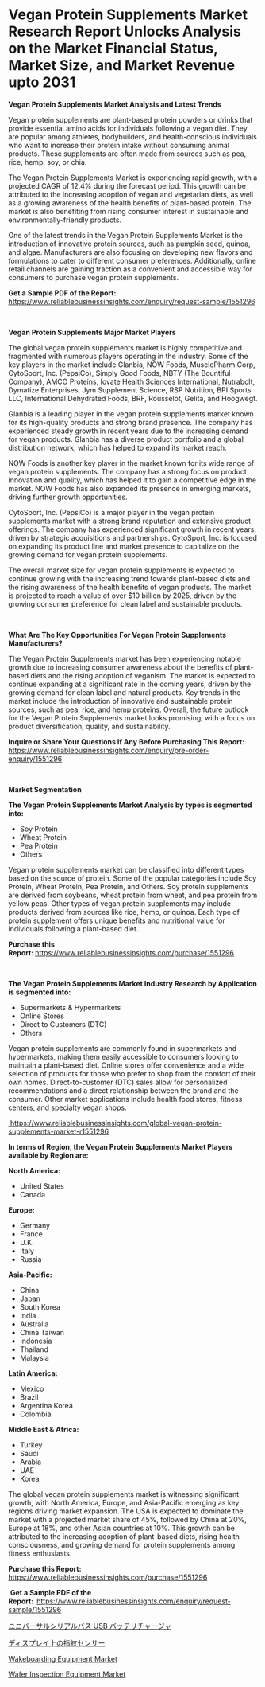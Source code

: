 <p><h1>Vegan Protein Supplements Market Research Report Unlocks Analysis on the Market Financial Status, Market Size, and Market Revenue upto 2031</h1></p><p><strong>Vegan Protein Supplements Market Analysis and Latest Trends</strong></p>
<p><p>Vegan protein supplements are plant-based protein powders or drinks that provide essential amino acids for individuals following a vegan diet. They are popular among athletes, bodybuilders, and health-conscious individuals who want to increase their protein intake without consuming animal products. These supplements are often made from sources such as pea, rice, hemp, soy, or chia.</p><p>The Vegan Protein Supplements Market is experiencing rapid growth, with a projected CAGR of 12.4% during the forecast period. This growth can be attributed to the increasing adoption of vegan and vegetarian diets, as well as a growing awareness of the health benefits of plant-based protein. The market is also benefiting from rising consumer interest in sustainable and environmentally-friendly products.</p><p>One of the latest trends in the Vegan Protein Supplements Market is the introduction of innovative protein sources, such as pumpkin seed, quinoa, and algae. Manufacturers are also focusing on developing new flavors and formulations to cater to different consumer preferences. Additionally, online retail channels are gaining traction as a convenient and accessible way for consumers to purchase vegan protein supplements.</p></p>
<p><strong>Get a Sample PDF of the Report:&nbsp;</strong> <a href="https://www.reliablebusinessinsights.com/enquiry/request-sample/1551296">https://www.reliablebusinessinsights.com/enquiry/request-sample/1551296</a></p>
<p>&nbsp;</p>
<p><strong>Vegan Protein Supplements Major Market Players</strong></p>
<p><p>The global vegan protein supplements market is highly competitive and fragmented with numerous players operating in the industry. Some of the key players in the market include Glanbia, NOW Foods, MusclePharm Corp, CytoSport, Inc. (PepsiCo), Simply Good Foods, NBTY (The Bountiful Company), AMCO Proteins, Iovate Health Sciences International, Nutrabolt, Dymatize Enterprises, Jym Supplement Science, RSP Nutrition, BPI Sports LLC, International Dehydrated Foods, BRF, Rousselot, Gelita, and Hoogwegt.</p><p>Glanbia is a leading player in the vegan protein supplements market known for its high-quality products and strong brand presence. The company has experienced steady growth in recent years due to the increasing demand for vegan products. Glanbia has a diverse product portfolio and a global distribution network, which has helped to expand its market reach.</p><p>NOW Foods is another key player in the market known for its wide range of vegan protein supplements. The company has a strong focus on product innovation and quality, which has helped it to gain a competitive edge in the market. NOW Foods has also expanded its presence in emerging markets, driving further growth opportunities.</p><p>CytoSport, Inc. (PepsiCo) is a major player in the vegan protein supplements market with a strong brand reputation and extensive product offerings. The company has experienced significant growth in recent years, driven by strategic acquisitions and partnerships. CytoSport, Inc. is focused on expanding its product line and market presence to capitalize on the growing demand for vegan protein supplements.</p><p>The overall market size for vegan protein supplements is expected to continue growing with the increasing trend towards plant-based diets and the rising awareness of the health benefits of vegan products. The market is projected to reach a value of over $10 billion by 2025, driven by the growing consumer preference for clean label and sustainable products.</p></p>
<p>&nbsp;</p>
<p><strong>What Are The Key Opportunities For Vegan Protein Supplements Manufacturers?</strong></p>
<p><p>The Vegan Protein Supplements market has been experiencing notable growth due to increasing consumer awareness about the benefits of plant-based diets and the rising adoption of veganism. The market is expected to continue expanding at a significant rate in the coming years, driven by the growing demand for clean label and natural products. Key trends in the market include the introduction of innovative and sustainable protein sources, such as pea, rice, and hemp proteins. Overall, the future outlook for the Vegan Protein Supplements market looks promising, with a focus on product diversification, quality, and sustainability.</p></p>
<p><strong>Inquire or Share Your Questions If Any Before Purchasing This Report:</strong> <a href="https://www.reliablebusinessinsights.com/enquiry/pre-order-enquiry/1551296">https://www.reliablebusinessinsights.com/enquiry/pre-order-enquiry/1551296</a></p>
<p>&nbsp;</p>
<p><strong>Market Segmentation</strong></p>
<p><strong>The Vegan Protein Supplements Market Analysis by types is segmented into:</strong></p>
<p><ul><li>Soy Protein</li><li>Wheat Protein</li><li>Pea Protein</li><li>Others</li></ul></p>
<p><p>Vegan protein supplements market can be classified into different types based on the source of protein. Some of the popular categories include Soy Protein, Wheat Protein, Pea Protein, and Others. Soy protein supplements are derived from soybeans, wheat protein from wheat, and pea protein from yellow peas. Other types of vegan protein supplements may include products derived from sources like rice, hemp, or quinoa. Each type of protein supplement offers unique benefits and nutritional value for individuals following a plant-based diet.</p></p>
<p><strong>Purchase this Report:&nbsp;</strong><a href="https://www.reliablebusinessinsights.com/purchase/1551296">https://www.reliablebusinessinsights.com/purchase/1551296</a></p>
<p>&nbsp;</p>
<p><strong>The Vegan Protein Supplements Market Industry Research by Application is segmented into:</strong></p>
<p><ul><li>Supermarkets & Hypermarkets</li><li>Online Stores</li><li>Direct to Customers (DTC)</li><li>Others</li></ul></p>
<p><p>Vegan protein supplements are commonly found in supermarkets and hypermarkets, making them easily accessible to consumers looking to maintain a plant-based diet. Online stores offer convenience and a wide selection of products for those who prefer to shop from the comfort of their own homes. Direct-to-customer (DTC) sales allow for personalized recommendations and a direct relationship between the brand and the consumer. Other market applications include health food stores, fitness centers, and specialty vegan shops.</p></p>
<p><a href="https://www.reliablebusinessinsights.com/global-vegan-protein-supplements-market-r1551296">&nbsp;https://www.reliablebusinessinsights.com/global-vegan-protein-supplements-market-r1551296</a></p>
<p><strong>In terms of Region, the Vegan Protein Supplements Market Players available by Region are:</strong></p>
<p>
    <p> <strong> North America: </strong>
        <ul>
            <li>United States</li>
            <li>Canada</li>
        </ul>
        </p> 
    <p> <strong> Europe: </strong>
        <ul>
            <li>Germany</li>
            <li>France</li>
            <li>U.K.</li>
            <li>Italy</li>
            <li>Russia</li>
        </ul>
        </p> 
    <p> <strong> Asia-Pacific: </strong>
        <ul>
            <li>China</li>
            <li>Japan</li>
            <li>South Korea</li>
            <li>India</li>
            <li>Australia</li>
            <li>China Taiwan</li>
            <li>Indonesia</li>
            <li>Thailand</li>
            <li>Malaysia</li>
        </ul>
        </p> 
    <p> <strong> Latin America: </strong>
        <ul>
            <li>Mexico</li>
            <li>Brazil</li>
            <li>Argentina Korea</li>
            <li>Colombia</li>
        </ul>
        </p> 
    <p> <strong> Middle East & Africa: </strong>
        <ul>
            <li>Turkey</li>
            <li>Saudi</li>
            <li>Arabia</li>
            <li>UAE</li>
            <li>Korea</li>
        </ul>
    </p>
    </p>
<p><p>The global vegan protein supplements market is witnessing significant growth, with North America, Europe, and Asia-Pacific emerging as key regions driving market expansion. The USA is expected to dominate the market with a projected market share of 45%, followed by China at 20%, Europe at 18%, and other Asian countries at 10%. This growth can be attributed to the increasing adoption of plant-based diets, rising health consciousness, and growing demand for protein supplements among fitness enthusiasts.</p></p>
<p><strong>Purchase this Report: </strong><a href="https://www.reliablebusinessinsights.com/purchase/1551296">https://www.reliablebusinessinsights.com/purchase/1551296</a></p>
<p>&nbsp;<strong>Get a Sample PDF of the Report:&nbsp;&nbsp;</strong><a href="https://www.reliablebusinessinsights.com/enquiry/request-sample/1551296">https://www.reliablebusinessinsights.com/enquiry/request-sample/1551296</a></p>
<p><strong></strong></p>
<p><p><a href="https://github.com/avwofrml53535/Market-Research-Report-List-3/blob/main/6025806177576.md">ユニバーサルシリアルバス USB バッテリチャージャ</a></p><p><a href="https://github.com/vtbvgl20191192/Market-Research-Report-List-3/blob/main/5173370177577.md">ディスプレイ上の指紋センサー</a></p><p><a href="https://github.com/nigngrjl95/Market-Research-Report-List-1/blob/main/wakeboarding-equipment-market.md">Wakeboarding Equipment Market</a></p><p><a href="https://github.com/ayamgoreng5458/Market-Research-Report-List-1/blob/main/wafer-inspection-equipment-market.md">Wafer Inspection Equipment Market</a></p></p>